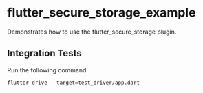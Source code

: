 # flutter_secure_storage_example

Demonstrates how to use the flutter_secure_storage plugin.

## Integration Tests

Run the following command

```
flutter drive --target=test_driver/app.dart
```